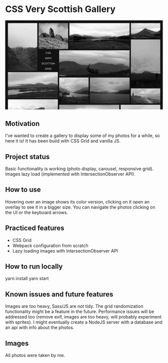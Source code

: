 # CSS Very Scottish Gallery

![alt text](./screenshots/home.jpeg?raw=true)

## Motivation

I've wanted to create a gallery to display some of my photos for a while, so here it is! It has been build with CSS Grid and vanilla JS.

## Project status

Basic functionality is working (photo display, carousel, responsive grid).
Images lazy load (implemented with IntersectionObserver API).

## How to use

Hovering over an image shows its color version, clicking on it open an overlay to see it in a bigger size. You can navigate the photos clicking on the UI or the keyboard arrows.

## Practiced features

- CSS Grid
- Webpack configuration from scratch
- Lazy loading images with IntersectionObserver API

## How to run locally

yarn install
yarn start

## Known issues and future features

Images are too heavy, Sass/JS are not tidy.
The grid randomization functionality might be a feature in the future.
Performance issues will be addressed too (remove exif, images are too heavy, will probably experiment with sprites).
I might eventually create a NodeJS server with a database and an api with info about the photos.

## Images

All photos were taken by me.
